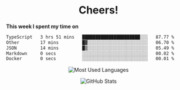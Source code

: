 <h1 align="center">Cheers!</h1>

**This week I spent my time on**
<!--START_SECTION:waka-->

```txt
TypeScript   3 hrs 51 mins   ██████████████████████░░░   87.77 %
Other        17 mins         █▓░░░░░░░░░░░░░░░░░░░░░░░   06.70 %
JSON         14 mins         █▒░░░░░░░░░░░░░░░░░░░░░░░   05.49 %
Markdown     0 secs          ░░░░░░░░░░░░░░░░░░░░░░░░░   00.02 %
Docker       0 secs          ░░░░░░░░░░░░░░░░░░░░░░░░░   00.01 %
```

<!--END_SECTION:waka-->

<p align="center"><img src="https://github-readme-stats.vercel.app/api/top-langs/?username=thnkrn&layout=compact&hide=html&theme=tokyonight" alt="Most Used Languages" /></p>

<p align="center"><img src="https://github-readme-stats.vercel.app/api?username=thnkrn&show_icons=true&count_private=true&theme=tokyonight&show=reviews&hide_rank=false&rank_icon=github" alt="GitHub Stats" /></p>

<!-- <p align="center"><a href="https://wakatime.com"><img src="https://wakatime.com/share/@thnkrn/40092326-d1bd-471b-89da-9a7c63939402.png" /></p>
 -->
